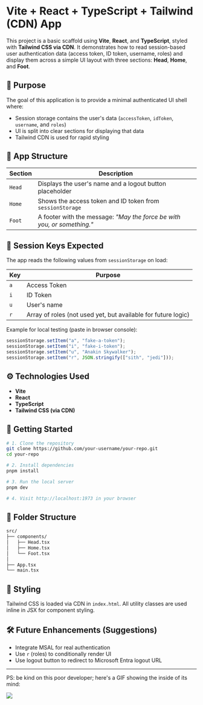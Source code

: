 
# Vite + React + TypeScript + Tailwind (CDN) App

This project is a basic scaffold using **Vite**, **React**, and **TypeScript**, styled with **Tailwind CSS via CDN**. It demonstrates how to read session-based user authentication data (access token, ID token, username, roles) and display them across a simple UI layout with three sections: **Head**, **Home**, and **Foot**.

## 🎯 Purpose

The goal of this application is to provide a minimal authenticated UI shell where:

* Session storage contains the user's data (`accessToken`, `idToken`, `username`, and `roles`)
* UI is split into clear sections for displaying that data
* Tailwind CDN is used for rapid styling

## 🧩 App Structure

| Section | Description                                                             |
| ------- | ----------------------------------------------------------------------- |
| `Head`  | Displays the user's name and a logout button placeholder                |
| `Home`  | Shows the access token and ID token from `sessionStorage`               |
| `Foot`  | A footer with the message: *"May the force be with you, or something."* |

## 🔐 Session Keys Expected

The app reads the following values from `sessionStorage` on load:

| Key | Purpose                                                       |
| --- | ------------------------------------------------------------- |
| `a` | Access Token                                                  |
| `i` | ID Token                                                      |
| `u` | User's name                                                   |
| `r` | Array of roles (not used yet, but available for future logic) |

Example for local testing (paste in browser console):

```js
sessionStorage.setItem("a", "fake-a-token");
sessionStorage.setItem("i", "fake-i-token");
sessionStorage.setItem("u", "Anakin Skywalker");
sessionStorage.setItem("r", JSON.stringify(["sith", "jedi"]));
```

## ⚙️ Technologies Used

* **Vite**
* **React**
* **TypeScript**
* **Tailwind CSS (via CDN)**

## 🚀 Getting Started

```bash
# 1. Clone the repository
git clone https://github.com/your-username/your-repo.git
cd your-repo

# 2. Install dependencies
pnpm install

# 3. Run the local server
pnpm dev

# 4. Visit http://localhost:1973 in your browser
```

## 📁 Folder Structure

```bash
src/
├── components/
│   ├── Head.tsx
│   ├── Home.tsx
│   └── Foot.tsx
│
├── App.tsx
└── main.tsx
```

## 🧼 Styling

Tailwind CSS is loaded via CDN in `index.html`. All utility classes are used inline in JSX for component styling.

## 🛠 Future Enhancements (Suggestions)

* Integrate MSAL for real authentication
* Use `r` (roles) to conditionally render UI
* Use logout button to redirect to Microsoft Entra logout URL

---
PS: be kind on this poor developer; here's a GIF showing the inside of its mind:

![](https://c.tenor.com/Pl24l-isDrMAAAAd/tenor.gif)
